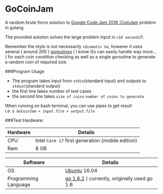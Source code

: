 # GoCoinJam
A random brute force solution to [Google Code Jam 2016 :CoinJam](https://code.google.com/codejam/contest/6254486/dashboard#s=p2) problem in golang

The provided solution solves the large problem input in `<10 seconds`!!.

Remember the style is not necessarily `idiomatic Go`, however it uses several ( around 200 ) [goroutines](https://tour.golang.org/concurrency/1) ( I know Go can easily handle way more... ) for each coin condition checking as well as a single goroutine to generate a random coin of required size.

###Program Usage
 - The program takes input from `stdin`(standard input) and outputs to `stdout`(standard output)
 - the first line takes number of test cases
 - the second line takes `size of coins` `number of coins to generate`
 
When running on bash terminal, you can use pipes to get result  
i.e. `$ GoCoinJam < input.file > output.file`

###Test Hardware:

| Hardware  | Details                                          |
|-----------|--------------------------------------------------|
| CPU       |Intel `Core i7` first generation (mobile edition) |
| Ram       | 8 GB                                             |

|Software              | Details                                                            |
|----------------------|--------------------------------------------------------------------|
| OS                   | [Ubuntu](http://www.ubuntu.com/) 16.04                             |
| Programming Language | [go 1.6.2](https://golang.org/) ( currently, originally used go 1.6|
